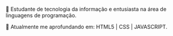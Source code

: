 
🧠 Estudante de tecnologia da informação e entusiasta na área de linguagens de programação. 

📓 Atualmente me aprofundando em: HTML5 | CSS | JAVASCRIPT.
